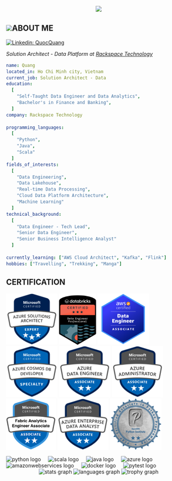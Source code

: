 <p align="center">
  <img src="https://capsule-render.vercel.app/api?text=Hello!🕹️&animation=fadeIn&type=rounded&color=gradient&height=160"/>
</p>
<h2><img src="https://media.giphy.com/media/fkZukR450RQ1qnGaq9/giphy.gif" height="30">ABOUT ME</h2>

[![Linkedin: QuocQuang](https://img.shields.io/badge/-Linkedin-blue?style=flat-square&logo=Linkedin&logoColor=white&link=https://www.linkedin.com/in/trinh-quoc-quang/)](https://www.linkedin.com/in/trinh-quoc-quang/)
<p><em>Solution Architect - Data Platform at <a href="https://www.rackspace.com/">Rackspace Technology</a></em></p>

```yaml
name: Quang
located_in: Ho Chi Minh city, Vietnam
current_job: Solution Architect - Data
education:
  [
    "Self-Taught Data Engineer and Data Analytics",
    "Bachelor's in Finance and Banking",
  ]
company: Rackspace Technology

programming_languages:
  [
    "Python",
    "Java",
    "Scala"
  ]
fields_of_interests:
  [
    "Data Engineering",
    "Data Lakehouse",
    "Real-time Data Processing",
    "Cloud Data Platform Architecture",
    "Machine Learning"
  ]
technical_background:
  [
    "Data Engineer - Tech Lead",
    "Senior Data Engineer",
    "Senior Business Intelligence Analyst"
  ]
  
currently_learning: ["AWS Cloud Architect", "Kafka", "Flink"]
hobbies: ["Travelling", "Trekking", "Manga"]
```

<h2>CERTIFICATION</h2>

<a href="https://learn.microsoft.com/api/credentials/share/en-us/QuangTrinh-7488/D6981DA93CF4C707?sharingId=400C38FC59E3A3D0"><img src="assets\azure-solutions-architect-expert-600x600-1.png" height="140"></a>
<a href="https://credentials.databricks.com/8ff047d3-83a2-4f7b-bc0e-793638d84bc9#gs.dz2bv3"><img src="assets\databricks-de-prof.png" height="140"></a>
<a href="https://www.credly.com/badges/7f6e80a7-0864-466e-ae2e-ca7d70d02816"><img src="assets\aws-de.png" height="140"></a>
<a href="https://learn.microsoft.com/api/credentials/share/en-us/QuangTrinh-7488/DBC56622DFB526A0?sharingId=400C38FC59E3A3D0"><img src="assets\cosmosdb-cert.png" height="140"></a>
<a href="https://learn.microsoft.com/en-us/users/quangtrinh-7488/credentials/703bde3c0d783678"><img src="assets\azure-de.png" height="140"></a>
<a href="https://learn.microsoft.com/en-us/users/quangtrinh-7488/credentials/64622b5bdb05185d"><img src="assets\azure-admin.png" height="140"></a>
<a href="https://learn.microsoft.com/en-us/users/quangtrinh-7488/credentials/334acff5abe5dccc"><img src="assets\azure-fabrics.png" height="140"></a>
<a href="https://learn.microsoft.com/en-us/users/quangtrinh-7488/credentials/e270ce249dc5dd57"><img src="assets\azure-da-enterprise.png" height="140"></a>
<a href="https://verify.openedg.org/?id=nFgN.9UhN.fHWv"><img src="assets\python-associate.png" height="140"></a>

<div align="left">
  <img src="https://cdn.jsdelivr.net/gh/devicons/devicon/icons/python/python-original.svg" height="40" alt="python logo"  />
  <img width="12" />
  <img src="https://cdn.jsdelivr.net/gh/devicons/devicon/icons/scala/scala-original.svg" height="40" alt="scala logo"  />
  <img width="12" />
  <img src="https://cdn.jsdelivr.net/gh/devicons/devicon/icons/java/java-original.svg" height="40" alt="java logo"  />
  <img width="12" />
  <img src="https://cdn.jsdelivr.net/gh/devicons/devicon/icons/azure/azure-original.svg" height="40" alt="azure logo"  />
  <img width="12" />
  <img src="https://cdn.jsdelivr.net/gh/devicons/devicon/icons/amazonwebservices/amazonwebservices-plain-wordmark.svg" height="40" alt="amazonwebservices logo"  />
  <img width="12" />
  <img src="https://cdn.jsdelivr.net/gh/devicons/devicon/icons/docker/docker-original.svg" height="40" alt="docker logo"  />
  <img width="12" />
  <img src="https://cdn.jsdelivr.net/gh/devicons/devicon/icons/pytest/pytest-original-wordmark.svg" height="40" alt="pytest logo"  />
</div>

<div align="center">
  <img src="https://github-readme-stats.vercel.app/api?username=QuangTrinh1612&hide_title=false&hide_rank=false&show_icons=true&include_all_commits=true&count_private=true&disable_animations=false&theme=dracula&locale=en&hide_border=false&order=1" height="150" alt="stats graph"  />
  <img src="https://github-readme-stats.vercel.app/api/top-langs?username=QuangTrinh1612&locale=en&hide_title=false&layout=compact&card_width=320&langs_count=5&theme=dracula&hide_border=false&order=2" height="150" alt="languages graph"  />
  <img src="https://github-profile-trophy.vercel.app?username=QuangTrinh1612&theme=dracula&column=-1&row=1&margin-w=8&margin-h=8&no-bg=false&no-frame=false&order=4" height="150" alt="trophy graph"  />
</div>
